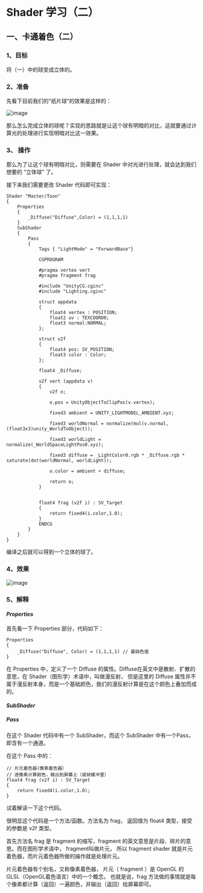 ﻿# Shader 学习（二）

## **一、卡通着色（二）**

### 1、目标

将（一）中的球变成立体的。

### 2、准备

先看下目前我们的“纸片球”的效果是这样的：

![image](https://i.loli.net/2019/07/11/5d26b405a697090913.png)

那么怎么完成立体的球呢？实现的思路就是让这个球有明暗的对比，这就要通过计算光的处理进行实现明暗对比这一效果。

### 3、 操作

那么为了让这个球有明暗对比，则需要在 Shader 中对光进行处理，就会达到我们想要的 “立体球” 了。

接下来我们需要更改 Shader 代码即可实现：

``` shaderlab
Shader "Master/Toon"
{
    Properties
    {
        _Diffuse("Diffuse",Color) = (1,1,1,1)
    }
    SubShader
    {
        Pass
        {
            Tags { "LightMode" = "ForwardBase"}

            CGPROGRAM

            #pragma vertex vert
            #pragma fragment frag

            #include "UnityCG.cginc"
            #include "Lighting.cginc"

            struct appdata
            {
                float4 vertex : POSITION;
                float2 uv : TEXCOORD0;
                float3 normal:NORMAL;
            };

            struct v2f
            {
                float4 pos: SV_POSITION; 
                float3 color : Color;
            };

            float4 _Diffuse;

            v2f vert (appdata v)
            {
                v2f o;

                o.pos = UnityObjectToClipPos(v.vertex);

                fixed3 ambient = UNITY_LIGHTMODEL_AMBIENT.xyz;

                fixed3 worldNormal = normalize(mul(v.normal,(float3x3)unity_WorldToObject));

                fixed3 worldLight = normalize(_WorldSpaceLightPos0.xyz);

                fixed3 diffuse = _LightColor0.rgb * _Diffuse.rgb * saturate(dot(worldNormal, worldLight));

                o.color = ambient + diffuse;

                return o;
            }


            float4 frag (v2f i) : SV_Target
            {
                return fixed4(i.color,1.0);
            }
            ENDCG
        }
    }
}
```

编译之后就可以得到一个立体的球了。

### 4、效果

![image](https://i.loli.net/2019/07/16/5d2de177a2cfd67333.png)

### 5、解释

#### ***Properties***

首先看一下 Properties 部分，代码如下：

```shaderlab
Properties
{
    _Diffuse("Diffuse", Color) = (1,1,1,1) // 基础色值
}
```

在 Properties 中，定义了一个 Diffuse 的属性。Diffuse在英文中是散射、扩散的意思，在 Shader（图形学）术语中，叫做漫反射，
但是这里的 Diffuse 属性并不属于漫反射本身，而是一个基础颜色，我们的漫反射计算是在这个颜色上叠加而成的。

#### ***SubShader***

##### ***Pass***

在这个 Shader 代码中有一个 SubShader，而这个 SubShader 中有一个Pass，即含有一个通道。

在这个 Pass 中的：

```shaderlab
// 片元着色器(像素着色器）
// 逐像素计算颜色，输出到屏幕上（或帧缓冲里）
float4 frag (v2f i) : SV_Target
{
    return fixed4(i.color,1.0);
}
```

试着解读一下这个代码。

很明显这个代码是一个方法/函数。方法名为 frag， 返回值为 float4 类型，接受的参数是 v2f 类型。

首先方法名 frag 是 fragment 的缩写，fragment 的英文意思是片段、碎片的意思。而在图形学术语中， fragment叫做片元，
所以 fragment shader 就是片元着色器，而片元着色器所做的操作就是处理片元。

片元着色器有个别名，又称像素着色器， 片元（ fragment ）是 OpenGL 的GLSL（OpenGL着色语言）中的一个概念。
也就是说，frag 方法做的事情就是每个像素都计算（返回）一遍颜色，并输出（返回）给屏幕即可。
